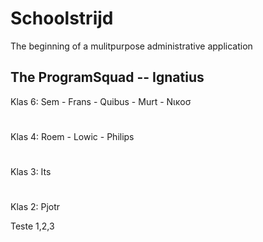 # Schoolstrijd

The beginning of a mulitpurpose administrative application

## The ProgramSquad -- Ignatius

Klas 6: Sem - Frans - Quibus - Murt - Νικοσ
#
Klas 4: Roem - Lowic - Philips
#
Klas 3: Its
#
Klas 2: Pjotr

Teste 1,2,3